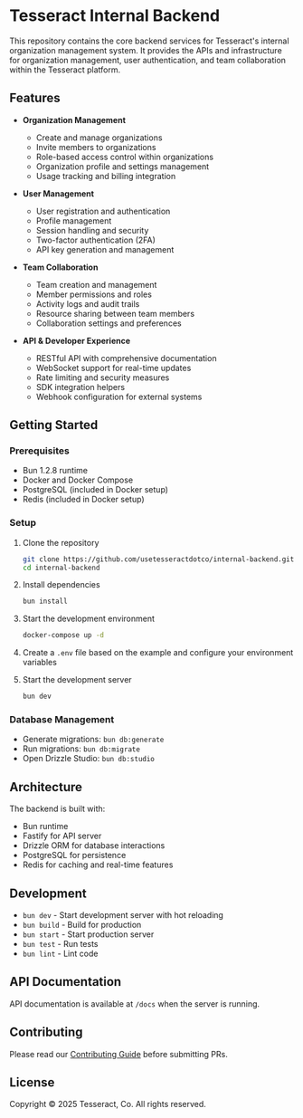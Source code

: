 # Tesseract Internal Backend

This repository contains the core backend services for Tesseract's internal organization management system. It provides the APIs and infrastructure for organization management, user authentication, and team collaboration within the Tesseract platform.

## Features

- **Organization Management**
  - Create and manage organizations
  - Invite members to organizations
  - Role-based access control within organizations
  - Organization profile and settings management
  - Usage tracking and billing integration

- **User Management**
  - User registration and authentication
  - Profile management
  - Session handling and security
  - Two-factor authentication (2FA)
  - API key generation and management

- **Team Collaboration**
  - Team creation and management
  - Member permissions and roles
  - Activity logs and audit trails
  - Resource sharing between team members
  - Collaboration settings and preferences

- **API & Developer Experience**
  - RESTful API with comprehensive documentation
  - WebSocket support for real-time updates
  - Rate limiting and security measures
  - SDK integration helpers
  - Webhook configuration for external systems

## Getting Started

### Prerequisites

- Bun 1.2.8 runtime
- Docker and Docker Compose
- PostgreSQL (included in Docker setup)
- Redis (included in Docker setup)

### Setup

1. Clone the repository
   ```bash
   git clone https://github.com/usetesseractdotco/internal-backend.git
   cd internal-backend
   ```

2. Install dependencies
   ```bash
   bun install
   ```

3. Start the development environment
   ```bash
   docker-compose up -d
   ```

4. Create a `.env` file based on the example and configure your environment variables

5. Start the development server
   ```bash
   bun dev
   ```

### Database Management

- Generate migrations: `bun db:generate`
- Run migrations: `bun db:migrate`
- Open Drizzle Studio: `bun db:studio`

## Architecture

The backend is built with:
- Bun runtime
- Fastify for API server
- Drizzle ORM for database interactions
- PostgreSQL for persistence
- Redis for caching and real-time features

## Development

- `bun dev` - Start development server with hot reloading
- `bun build` - Build for production
- `bun start` - Start production server
- `bun test` - Run tests
- `bun lint` - Lint code

## API Documentation

API documentation is available at `/docs` when the server is running.

## Contributing

Please read our [Contributing Guide](CONTRIBUTING.md) before submitting PRs.

## License

Copyright © 2025 Tesseract, Co. All rights reserved.
